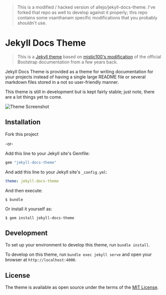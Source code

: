 > This is a modified / hacked version of allejo/jekyll-docs-theme. I've forked that repo as well to develop against it properly; this repo contains some vsanthanam specific modifications that you probably shouldn't use.

# Jekyll Docs Theme

> This is a [Jekyll theme](https://github.com/allejo/jekyll-docs-theme) based on [mistic100's modification](https://github.com/mistic100/jekyll-bootstrap-doc) of the official Bootstrap documentation from a few years back.

Jekyll Docs Theme is provided as a theme for writing documentation for your projects instead of having a single large README file or several markdown files stored in a not so user-friendly manner.

This theme is still in development but is kept fairly stable; just note, there are a lot things yet to come.

![Theme Screenshot](https://raw.githubusercontent.com/allejo/jekyll-docs-theme/master/screenshot.png)

## Installation

Fork this project

-or-

Add this line to your Jekyll site's Gemfile:

```ruby
gem "jekyll-docs-theme"
```

And add this line to your Jekyll site's `_config.yml`:

```yaml
theme: jekyll-docs-theme
```

And then execute:

    $ bundle

Or install it yourself as:

    $ gem install jekyll-docs-theme

## Development

To set up your environment to develop this theme, run `bundle install`.

To develop on this theme, run `bundle exec jekyll serve` and open your browser at `http://localhost:4000`.

## License

The theme is available as open source under the terms of the [MIT License](http://opensource.org/licenses/MIT).

